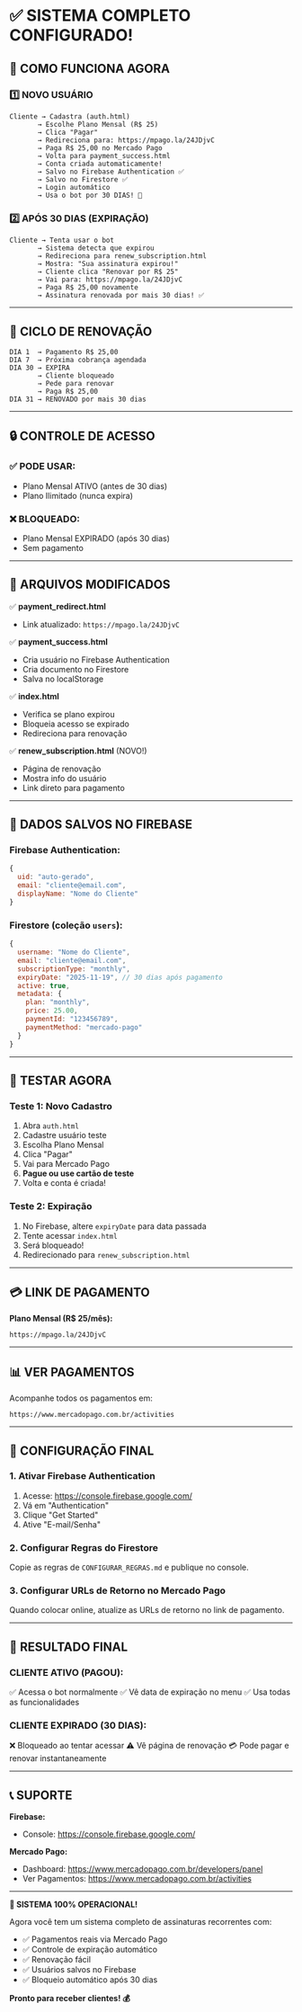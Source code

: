 # ✅ SISTEMA COMPLETO CONFIGURADO!

## 🎯 COMO FUNCIONA AGORA

### **1️⃣ NOVO USUÁRIO**
```
Cliente → Cadastra (auth.html)
       → Escolhe Plano Mensal (R$ 25)
       → Clica "Pagar"
       → Redireciona para: https://mpago.la/24JDjvC
       → Paga R$ 25,00 no Mercado Pago
       → Volta para payment_success.html
       → Conta criada automaticamente!
       → Salvo no Firebase Authentication ✅
       → Salvo no Firestore ✅
       → Login automático
       → Usa o bot por 30 DIAS! 🎉
```

### **2️⃣ APÓS 30 DIAS (EXPIRAÇÃO)**
```
Cliente → Tenta usar o bot
       → Sistema detecta que expirou
       → Redireciona para renew_subscription.html
       → Mostra: "Sua assinatura expirou!"
       → Cliente clica "Renovar por R$ 25"
       → Vai para: https://mpago.la/24JDjvC
       → Paga R$ 25,00 novamente
       → Assinatura renovada por mais 30 dias! ✅
```

---

## 📅 CICLO DE RENOVAÇÃO

```
DIA 1  → Pagamento R$ 25,00
DIA 7  → Próxima cobrança agendada
DIA 30 → EXPIRA
       → Cliente bloqueado
       → Pede para renovar
       → Paga R$ 25,00
DIA 31 → RENOVADO por mais 30 dias
```

---

## 🔒 CONTROLE DE ACESSO

### **✅ PODE USAR:**
- Plano Mensal ATIVO (antes de 30 dias)
- Plano Ilimitado (nunca expira)

### **❌ BLOQUEADO:**
- Plano Mensal EXPIRADO (após 30 dias)
- Sem pagamento

---

## 📂 ARQUIVOS MODIFICADOS

✅ **payment_redirect.html**
- Link atualizado: `https://mpago.la/24JDjvC`

✅ **payment_success.html**
- Cria usuário no Firebase Authentication
- Cria documento no Firestore
- Salva no localStorage

✅ **index.html**
- Verifica se plano expirou
- Bloqueia acesso se expirado
- Redireciona para renovação

✅ **renew_subscription.html** (NOVO!)
- Página de renovação
- Mostra info do usuário
- Link direto para pagamento

---

## 🎯 DADOS SALVOS NO FIREBASE

### **Firebase Authentication:**
```javascript
{
  uid: "auto-gerado",
  email: "cliente@email.com",
  displayName: "Nome do Cliente"
}
```

### **Firestore (coleção `users`):**
```javascript
{
  username: "Nome do Cliente",
  email: "cliente@email.com",
  subscriptionType: "monthly",
  expiryDate: "2025-11-19", // 30 dias após pagamento
  active: true,
  metadata: {
    plan: "monthly",
    price: 25.00,
    paymentId: "123456789",
    paymentMethod: "mercado-pago"
  }
}
```

---

## 🧪 TESTAR AGORA

### **Teste 1: Novo Cadastro**
1. Abra `auth.html`
2. Cadastre usuário teste
3. Escolha Plano Mensal
4. Clica "Pagar"
5. Vai para Mercado Pago
6. **Pague ou use cartão de teste**
7. Volta e conta é criada!

### **Teste 2: Expiração**
1. No Firebase, altere `expiryDate` para data passada
2. Tente acessar `index.html`
3. Será bloqueado!
4. Redirecionado para `renew_subscription.html`

---

## 💳 LINK DE PAGAMENTO

**Plano Mensal (R$ 25/mês):**
```
https://mpago.la/24JDjvC
```

---

## 📊 VER PAGAMENTOS

Acompanhe todos os pagamentos em:
```
https://www.mercadopago.com.br/activities
```

---

## 🔧 CONFIGURAÇÃO FINAL

### **1. Ativar Firebase Authentication**
1. Acesse: https://console.firebase.google.com/
2. Vá em "Authentication"
3. Clique "Get Started"
4. Ative "E-mail/Senha"

### **2. Configurar Regras do Firestore**
Copie as regras de `CONFIGURAR_REGRAS.md` e publique no console.

### **3. Configurar URLs de Retorno no Mercado Pago**
Quando colocar online, atualize as URLs de retorno no link de pagamento.

---

## 🎉 RESULTADO FINAL

### **CLIENTE ATIVO (PAGOU):**
✅ Acessa o bot normalmente
✅ Vê data de expiração no menu
✅ Usa todas as funcionalidades

### **CLIENTE EXPIRADO (30 DIAS):**
❌ Bloqueado ao tentar acessar
⚠️ Vê página de renovação
💳 Pode pagar e renovar instantaneamente

---

## 📞 SUPORTE

**Firebase:**
- Console: https://console.firebase.google.com/

**Mercado Pago:**
- Dashboard: https://www.mercadopago.com.br/developers/panel
- Ver Pagamentos: https://www.mercadopago.com.br/activities

---

**🚀 SISTEMA 100% OPERACIONAL!**

Agora você tem um sistema completo de assinaturas recorrentes com:
- ✅ Pagamentos reais via Mercado Pago
- ✅ Controle de expiração automático
- ✅ Renovação fácil
- ✅ Usuários salvos no Firebase
- ✅ Bloqueio automático após 30 dias

**Pronto para receber clientes! 💰**
